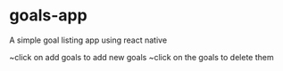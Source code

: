 # goals-app
A simple goal listing app using react native

~click on add goals to add new goals
~click on the goals to delete them
